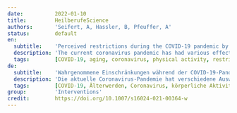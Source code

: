 ```yaml
---
date:          2022-01-10
title:         HeilberufeScience
authors:       'Seifert, A, Hassler, B, Pfeuffer, A'
status:        default
en:
  subtitle:    'Perceived restrictions during the COVID-19 pandemic by older persons in Switzerland'
  description: 'The current coronavirus pandemic has had various effects on older people’s everyday lives. Within the framework of pandemic-related protective measures, people over 65 years of age in particular were asked to stay away from public places and avoid direct physical contact. This paper examines how the pandemic affected the feelings of people over 50 years of age with regard to the limited daily supply of everyday things, outdoor physical activity and social contact. In May and June 2020, telephone interviews were conducted with 1011 people aged 50 years and over living in Switzerland. The average respondent age was 65 years and 53% of the respondents were women. The results show that the respondents hardly felt any negative changes in their supply of everyday things or outdoor activity; however, 43% of those surveyed stated that during the pandemic, with its associated protective measures, they more often felt that they were unable to spend enough time with people they cared about. The multivariate results show that education played a role in the respondents’ evaluation of everyday life considered in the interviews. This study identifies older people’s feelings about possible everyday restrictions and should stimulate discussion in practical gerontological work to better consider older people’s subjective perceptions.'
  tags:        [COVID-19, aging, coronavirus, physical activity, restrictions, social contact, well-being]
de:
  subtitle:    'Wahrgenommene Einschränkungen während der COVID-19-Pandemie bei älteren Personen in der Schweiz'
  description: 'Die aktuelle Coronavirus-Pandemie hat verschiedene Auswirkungen auf den Alltag älterer Menschen. Im Rahmen der pandemiebedingten Schutzmaßnahmen wurden vor allem Menschen über 65 Jahren aufgefordert, sich von öffentlichen Plätzen fernzuhalten und direkten Körperkontakt zu vermeiden. In diesem Beitrag wird untersucht, wie sich die Pandemie auf das Empfinden der über 50-Jährigen in Bezug auf die eingeschränkte Versorgung mit alltäglichen Dingen, körperliche Aktivität im Freien und soziale Kontakte auswirkte. Im Mai und Juni 2020 wurden 1011 in der Schweiz lebende Personen im Alter von 50 Jahren und älter telefonisch befragt. Das Durchschnittsalter der Befragten lag bei 65 Jahren und 53 % der Befragten waren Frauen. Die Ergebnisse zeigen, dass die Befragten kaum negative Veränderungen in der Versorgung mit alltäglichen Dingen oder Aktivitäten im Freien verspürten. 43 % der Befragten gaben jedoch an, dass sie während der Pandemie und den damit verbundenen Schutzmassnahmen häufiger das Gefühl hatten, nicht genügend Zeit mit Menschen verbringen zu können, die ihnen wichtig sind. Die multivariaten Ergebnisse zeigen, dass die Bildung eine Rolle bei der Bewertung des Alltags durch die Befragten spielte. Die Studie zeigt auf, wie ältere Menschen mögliche Einschränkungen im Alltag empfinden und sollte die Diskussion in der praktischen gerontologischen Arbeit anregen, die subjektiven Wahrnehmungen älterer Menschen besser zu berücksichtigen.' 
  tags:        [COVID-19, Älterwerden, Coronavirus, körperliche Aktivität, Einschränkungen, soziale Kontakte, Wohlbefinden]
group:         'Interventions'
credit:        https://doi.org/10.1007/s16024-021-00364-w
---
```

